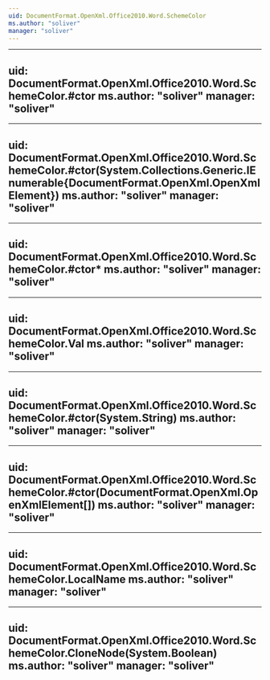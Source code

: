 ```yaml
---
uid: DocumentFormat.OpenXml.Office2010.Word.SchemeColor
ms.author: "soliver"
manager: "soliver"
---
```


---
uid: DocumentFormat.OpenXml.Office2010.Word.SchemeColor.#ctor
ms.author: "soliver"
manager: "soliver"
---

---
uid: DocumentFormat.OpenXml.Office2010.Word.SchemeColor.#ctor(System.Collections.Generic.IEnumerable{DocumentFormat.OpenXml.OpenXmlElement})
ms.author: "soliver"
manager: "soliver"
---

---
uid: DocumentFormat.OpenXml.Office2010.Word.SchemeColor.#ctor*
ms.author: "soliver"
manager: "soliver"
---

---
uid: DocumentFormat.OpenXml.Office2010.Word.SchemeColor.Val
ms.author: "soliver"
manager: "soliver"
---

---
uid: DocumentFormat.OpenXml.Office2010.Word.SchemeColor.#ctor(System.String)
ms.author: "soliver"
manager: "soliver"
---

---
uid: DocumentFormat.OpenXml.Office2010.Word.SchemeColor.#ctor(DocumentFormat.OpenXml.OpenXmlElement[])
ms.author: "soliver"
manager: "soliver"
---

---
uid: DocumentFormat.OpenXml.Office2010.Word.SchemeColor.LocalName
ms.author: "soliver"
manager: "soliver"
---

---
uid: DocumentFormat.OpenXml.Office2010.Word.SchemeColor.CloneNode(System.Boolean)
ms.author: "soliver"
manager: "soliver"
---
